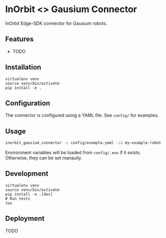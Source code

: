 # InOrbit <> Gausium Connector

InOrbit Edge-SDK connector for Gausium robots.

## Features

* TODO

## Installation

```shell
virtualenv venv
source venv/bin/activate
pip install -e .
```

## Configuration

The connector is configured using a YAML file. See `config/` for examples.

## Usage

```bash
inorbit_gausium_connector -c config/example.yaml -id my-example-robot
```

Environment variables will be loaded from `config/.env` if it exists. Otherwise, they can be set manaully.

## Development

```shell
virtualenv venv
source venv/bin/activate
pip install -e .[dev]
# Run tests
tox
```

## Deployment

TODO
